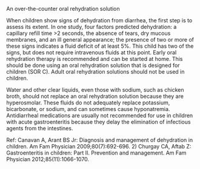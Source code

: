 An over-the-counter oral rehydration solution

When children show signs of dehydration from diarrhea, the first step is to assess its extent. In one study, four factors predicted dehydration: a capillary refill time >2 seconds, the absence of tears, dry mucous membranes, and an ill general appearance; the presence of two or more of these signs indicates a fluid deficit of at least 5%. This child has two of the signs, but does not require intravenous fluids at this point. Early oral rehydration therapy is recommended and can be started at home. This should be done using an oral rehydration solution that is designed for children (SOR C). Adult oral rehydration solutions should not be used in children.

Water and other clear liquids, even those with sodium, such as chicken broth, should not replace an oral rehydration solution because they are hyperosmolar. These fluids do not adequately replace potassium, bicarbonate, or sodium, and can sometimes cause hyponatremia. Antidiarrheal medications are usually not recommended for use in children with acute gastroenteritis because they delay the elimination of infectious agents from the intestines.

Ref:  Canavan A, Arant BS Jr: Diagnosis and management of dehydration in children. Am Fam Physician 2009;80(7):692-696.
2) Churgay CA, Aftab Z: Gastroenteritis in children: Part II. Prevention and management. Am Fam Physician 2012;85(11):1066-1070.